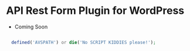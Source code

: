 # API Rest Form Plugin for WordPress

  - Coming Soon

  ```php

    defined('AVSPATH') or die('No SCRIPT KIDDIES please!');

  ```
